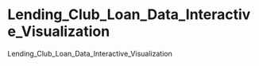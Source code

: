 # Lending_Club_Loan_Data_Interactive_Visualization
Lending_Club_Loan_Data_Interactive_Visualization
